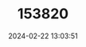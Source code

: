 ---
title: "153820"
category: "Cambarus sciotensis"
draft: false
date: 2024-02-22 13:03:51
languages:
  English: ["Teays River Crayfish"]
---